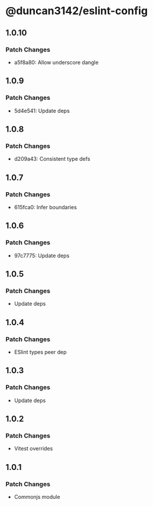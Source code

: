 # @duncan3142/eslint-config

## 1.0.10

### Patch Changes

- a5f8a80: Allow underscore dangle

## 1.0.9

### Patch Changes

- 5d4e541: Update deps

## 1.0.8

### Patch Changes

- d209a43: Consistent type defs

## 1.0.7

### Patch Changes

- 615fca0: Infer boundaries

## 1.0.6

### Patch Changes

- 97c7775: Update deps

## 1.0.5

### Patch Changes

- Update deps

## 1.0.4

### Patch Changes

- ESlint types peer dep

## 1.0.3

### Patch Changes

- Update deps

## 1.0.2

### Patch Changes

- Vitest overrides

## 1.0.1

### Patch Changes

- Commonjs module
